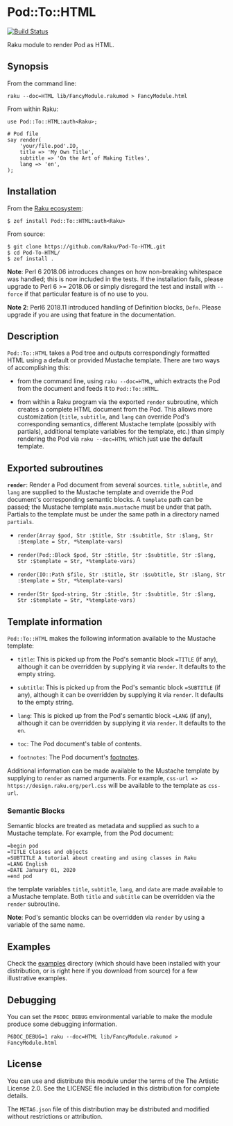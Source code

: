 Pod::To::HTML
=============

[![Build Status](https://travis-ci.com/Raku/Pod-To-HTML.svg?branch=master)](https://travis-ci.com/Raku/Pod-To-HTML)

Raku module to render Pod as HTML.

Synopsis
--------

From the command line:

    raku --doc=HTML lib/FancyModule.rakumod > FancyModule.html

From within Raku:

    use Pod::To::HTML:auth<Raku>;

    # Pod file
    say render(
        'your/file.pod'.IO,
        title => 'My Own Title',
        subtitle => 'On the Art of Making Titles',
        lang => 'en',
    );

Installation
------------

From the [Raku ecosystem](https://modules.raku.org):

    $ zef install Pod::To::HTML:auth<Raku>

From source:

    $ git clone https://github.com/Raku/Pod-To-HTML.git
    $ cd Pod-To-HTML/
    $ zef install .

**Note**: Perl 6 2018.06 introduces changes on how non-breaking whitespace was handled; this is now included in the tests. If the installation fails, please upgrade to Perl 6 >= 2018.06 or simply disregard the test and install with `--force` if that particular feature is of no use to you.

**Note 2**: Perl6 2018.11 introduced handling of Definition blocks, `Defn`. Please upgrade if you are using that feature in the documentation.

Description
-----------

`Pod::To::HTML` takes a Pod tree and outputs correspondingly formatted HTML using a default or provided Mustache template. There are two ways of accomplishing this:

* from the command line, using `raku --doc=HTML`, which extracts the Pod from the document and feeds it to `Pod::To::HTML`.

* from within a Raku program via the exported `render` subroutine, which creates a complete HTML document from the Pod. This allows more customization (`title`, `subtitle`, and `lang` can override Pod's corresponding semantics, different Mustache template (possibly with partials), additional template variables for the template, etc.) than simply rendering the Pod via `raku --doc=HTML` which just use the default template.

Exported subroutines
--------------------

**`render`**: Render a Pod document from several sources. `title`, `subtitle`, and `lang` are supplied to the Mustache template and override the Pod document's corresponding semantic blocks. A `template` path can be passed; the Mustache template `main.mustache` must be under that path. Partials to the template must be under the same path in a directory named `partials`.

  * `render(Array $pod, Str :$title, Str :$subtitle, Str :$lang, Str :$template = Str, *%template-vars)`

  * `render(Pod::Block $pod, Str :$title, Str :$subtitle, Str :$lang, Str :$template = Str, *%template-vars)`

  * `render(IO::Path $file, Str :$title, Str :$subtitle, Str :$lang, Str :$template = Str, *%template-vars)`

  * `render(Str $pod-string, Str :$title, Str :$subtitle, Str :$lang, Str :$template = Str, *%template-vars)`

Template information
--------------------

`Pod::To::HTML` makes the following information available to the Mustache template:

  * `title`: This is picked up from the Pod's semantic block `=TITLE` (if any), although it can be overridden by supplying it via `render`. It defaults to the empty string.

  * `subtitle`: This is picked up from the Pod's semantic block `=SUBTITLE` (if any), although it can be overridden by supplying it via `render`. It defaults to the empty string.

  * `lang`: This is picked up from the Pod's semantic block `=LANG` (if any), although it can be overridden by supplying it via `render`. It defaults to the `en`.

  * `toc`: The Pod document's table of contents.

  * `footnotes`: The Pod document's [footnotes](https://docs.raku.org/language/pod#Notes).

Additional information can be made available to the Mustache template by supplying to `render` as named arguments. For example, `css-url => https://design.raku.org/perl.css` will be available to the template as `css-url`.

### Semantic Blocks

Semantic blocks are treated as metadata and supplied as such to a Mustache template. For example, from the Pod document:

    =begin pod
    =TITLE Classes and objects
    =SUBTITLE A tutorial about creating and using classes in Raku
    =LANG English
    =DATE January 01, 2020
    =end pod

the template variables `title`, `subtitle`, `lang`, and `date` are made available to a Mustache template. Both `title` and `subtitle` can be overridden via the `render` subroutine.

**Note**: Pod's semantic blocks can be overridden via `render` by using a variable of the same name.

Examples
--------

Check the [examples](resources/examples/README.md) directory (which should have been installed with your distribution, or is right here if you download from source) for a few illustrative examples. 

Debugging
---------

You can set the `P6DOC_DEBUG` environmental variable to make the module produce some debugging information.

    P6DOC_DEBUG=1 raku --doc=HTML lib/FancyModule.rakumod > FancyModule.html

License
-------

You can use and distribute this module under the terms of the The Artistic License 2.0. See the LICENSE file included in this distribution for complete details.

The `META6.json` file of this distribution may be distributed and modified without restrictions or attribution.

